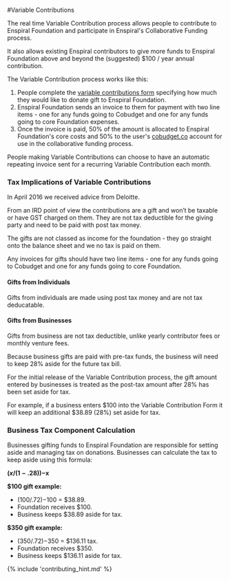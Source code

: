 
#Variable Contributions

The real time Variable Contribution process allows people to contribute to Enspiral Foundation and participate in Enspiral's Collaborative Funding process. 

It also allows existing Enspiral contributors to give more funds to Enspiral Foundation above and beyond the (suggested) $100 / year annual contribution. 

The Variable Contribution process works like this: 

1. People complete the [variable contributions form](https://docs.google.com/a/enspiral.com/forms/d/1u1k6yGOjMBBTFful453A2mlPXurud0Ar6_neDil_8Xs/viewform) specifying how much they would like to donate gift to Enspiral Foundation. 
2. Enspiral Foundation sends an invoice to them for payment with two line items - one for any funds going to Cobudget and one for any funds going to core Foundation expenses.
3. Once the invoice is paid, 50% of the amount is allocated to Enspiral Foundation's core costs and 50% to the user's [cobudget.co](http://cobudget.co) account for use in the collaborative funding process. 

People making Variable Contributions can choose to have an automatic repeating invoice sent for a recurring Variable Contribution each month. 

### Tax Implications of Variable Contributions


In April 2016 we received advice from Deloitte. 

From an IRD point of view the contributions are a gift and won’t be taxable or have GST charged on them. They are not tax deductible for the giving party and need to be paid with post tax money.

The gifts are not classed as income for the foundation - they go straight onto the balance sheet and we no tax is paid on them.

Any invoices for gifts should have two line items - one for any funds going to Cobudget and one for any funds going to core Foundation. 

#### Gifts from Individuals

Gifts from individuals are made using post tax money and are not tax deducatable. 

#### Gifts from Businesses

Gifts from business are not tax deductible, unlike yearly contributor fees or monthly venture fees.

Because business gifts are paid with pre-tax funds, the business will need to keep 28% aside for the future tax bill.

For the initial release of the Variable Contribution process, the gift amount entered by businesses is treated as the post-tax amount after 28% has been set aside for tax.  

For example, if a business enters $100 into the Variable Contribution Form it will keep an additional $38.89 (28%) set aside for tax.  

### Business Tax Component Calculation

Businesses gifting funds to Enspiral Foundation are responsible for setting aside and managing tax on donations. Businesses can calculate the tax to keep aside using this formula:  

**($x / (1-.28))-$x**

**$100 gift example:** 

* ($100/.72)-$100 = $38.89. 
* Foundation receives $100. 
* Business keeps $38.89 aside for tax. 

**$350 gift example:**

* ($350/.72)-$350 = $136.11 tax. 
* Foundation receives $350. 
* Business keeps $136.11 aside for tax.




{% include 'contributing_hint.md' %}




